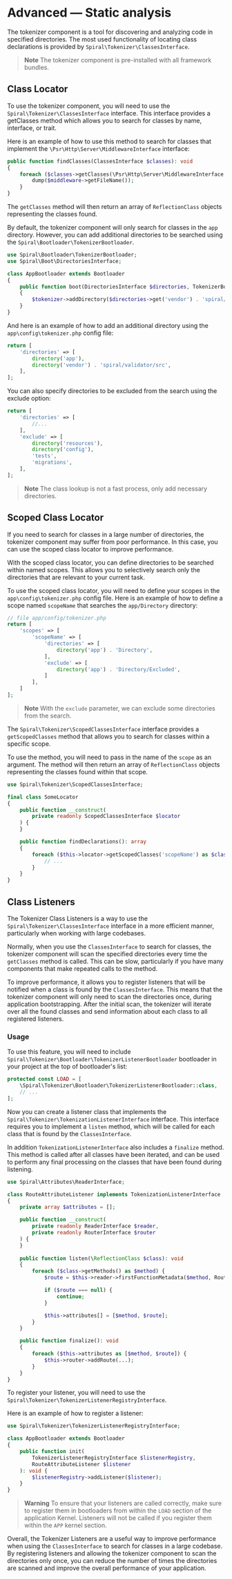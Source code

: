 # Advanced — Static analysis

The tokenizer component is a tool for discovering and analyzing code in specified directories. The most used
functionality of locating class declarations is provided by `Spiral\Tokenizer\ClassesInterface`.

> **Note**
> The tokenizer component is pre-installed with all framework bundles.

## Class Locator

To use the tokenizer component, you will need to use the `Spiral\Tokenizer\ClassesInterface` interface. This interface
provides a getClasses method which allows you to search for classes by name, interface, or trait.

Here is an example of how to use this method to search for classes that implement the
`\Psr\Http\Server\MiddlewareInterface` interface:

```php
public function findClasses(ClassesInterface $classes): void
{
    foreach ($classes->getClasses(\Psr\Http\Server\MiddlewareInterface::class) as $middleware) {
        dump($middleware->getFileName());
    }
}
```

The `getClasses` method will then return an array of `ReflectionClass` objects representing the classes found.

By default, the tokenizer component will only search for classes in the `app` directory. However, you can add additional
directories to be searched using the `Spiral\Bootloader\TokenizerBootloader`.

```php
use Spiral\Bootloader\TokenizerBootloader;
use Spiral\Boot\DirectoriesInterface;

class AppBootloader extends Bootloader
{
    public function boot(DirectoriesInterface $directories, TokenizerBootloader $tokenizer): void
    {
        $tokenizer->addDirectory($directories->get('vendor') . 'spiral/validator/src');
    }
}
```

And here is an example of how to add an additional directory using the `app\config\tokenizer.php` config file:
```php
return [
    'directories' => [
        directory('app'),
        directory('vendor') . 'spiral/validator/src',
    ],
];
```

You can also specify directories to be excluded from the search using the exclude option:

```php
return [
    'directories' => [
        //...
    ],
    'exclude' => [
        directory('resources'),
        directory('config'),
        'tests',
        'migrations',
    ],
];
```

> **Note**
> The class lookup is not a fast process, only add necessary directories.

## Scoped Class Locator

If you need to search for classes in a large number of directories, the tokenizer component may suffer from poor
performance. In this case, you can use the scoped class locator to improve performance.

With the scoped class locator, you can define directories to be searched within named scopes. This allows you to
selectively search only the directories that are relevant to your current task.

To use the scoped class locator, you will need to define your scopes in the `app\config\tokenizer.php` config file. Here
is an example of how to define a scope named `scopeName` that searches the `app/Directory` directory:

```php
// file app/config/tokenizer.php
return [
    'scopes' => [
        'scopeName' => [
            'directories' => [
                directory('app') . 'Directory',
            ],
            'exclude' => [
                directory('app') . 'Directory/Excluded',
            ]
        ],
    ]
];
```

> **Note**
> With the `exclude` parameter, we can exclude some directories from the search.

The `Spiral\Tokenizer\ScopedClassesInterface` interface provides a `getScopedClasses` method that allows you to search
for classes within a specific scope.

To use the method, you will need to pass in the name of the `scope` as an argument. The method will then return an
array of `ReflectionClass` objects representing the classes found within that scope.

```php
use Spiral\Tokenizer\ScopedClassesInterface;

final class SomeLocator
{
    public function __construct(
        private readonly ScopedClassesInterface $locator
    ) {
    }

    public function findDeclarations(): array
    {
        foreach ($this->locator->getScopedClasses('scopeName') as $class) {
            // ...
        }
    }
}
```

## Class Listeners

The Tokenizer Class Listeners is a way to use the `Spiral\Tokenizer\ClassesInterface` interface in a more efficient
manner, particularly when working with large codebases.

Normally, when you use the `ClassesInterface` to search for classes, the tokenizer component will scan the specified
directories every time the `getClasses` method is called. This can be slow, particularly if you have many components
that make repeated calls to the method.

To improve performance, it allows you to register listeners that will be notified when a class is found by
the `ClassesInterface`. This means that the tokenizer component will only need to scan the directories
once, during application bootstrapping. After the initial scan, the tokenizer will iterate over all the found classes
and send information about each class to all registered listeners.

### Usage

To use this feature, you will need to include `Spiral\Tokenizer\Bootloader\TokenizerListenerBootloader`
bootloader in your project at the top of bootloader's list:

```php app/src/Application/Kernel.php
protected const LOAD = [
    \Spiral\Tokenizer\Bootloader\TokenizerListenerBootloader::class,
    // ...
];
```

Now you can create a listener class that implements the `Spiral\Tokenizer\TokenizationListenerInterface` interface.
This interface requires you to implement a `listen` method, which will be called for each class that is found by
the `ClassesInterface`.

In addition `TokenizationListenerInterface` also includes a `finalize` method. This method is called after all classes
have been iterated, and can be used to perform any final processing on the classes that have been found during
listening.

```php
use Spiral\Attributes\ReaderInterface;

class RouteAttributeListener implements TokenizationListenerInterface
{
    private array $attributes = [];

    public function __construct(
        private readonly ReaderInterface $reader,
        private readonly RouterInterface $router
    ) {
    }
    
    public function listen(\ReflectionClass $class): void
    {
        foreach ($class->getMethods() as $method) {
            $route = $this->reader->firstFunctionMetadata($method, Route::class);

            if ($route === null) {
                continue;
            }

            $this->attributes[] = [$method, $route];
        }
    }

    public function finalize(): void
    {
        foreach ($this->attributes as [$method, $route]) {
            $this->router->addRoute(...);
        }
    }
}
```

To register your listener, you will need to use the `Spiral\Tokenizer\TokenizerListenerRegistryInterface`.

Here is an example of how to register a listener:

```php
use Spiral\Tokenizer\TokenizerListenerRegistryInterface;

class AppBootloader extends Bootloader
{
    public function init(
        TokenizerListenerRegistryInterface $listenerRegistry,
        RouteAttributeListener $listener
    ): void {
        $listenerRegistry->addListener($listener);
    }
}
```

> **Warning**
> To ensure that your listeners are called correctly, make sure to register them in bootloaders from within the `LOAD`
> section of the application Kernel. Listeners will not be called if you register them  within the `APP` kernel section.

Overall, the Tokenizer Listeners are a useful way to improve performance when using the `ClassesInterface` to search
for classes in a large codebase. By registering listeners and allowing the tokenizer component to scan the directories
only once, you can reduce the number of times the directories are scanned and improve the overall performance of your
application.